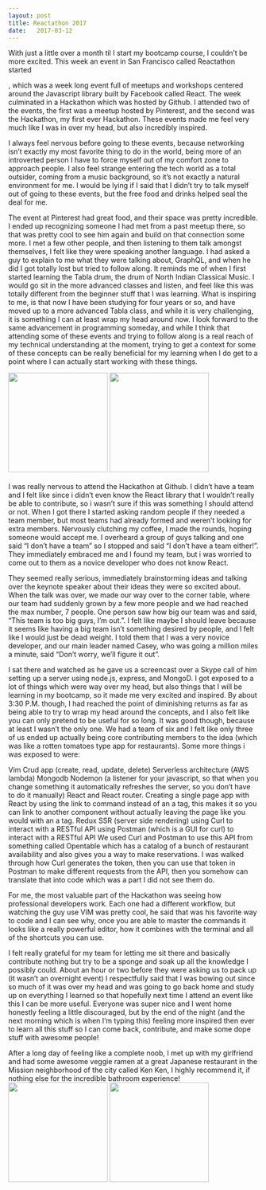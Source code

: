 ```yaml
---
layout: post
title: Reactathon 2017
date:   2017-03-12
---
```

With just a little over a month til I start my bootcamp course, I couldn’t be more excited. This week an event in San Francisco called Reactathon started

<!--excerpt-->

, which was a week long event full of meetups and workshops centered around the Javascript library built by Facebook called React. The week culminated in a Hackathon which was hosted by Github. I attended two of the events, the first was a meetup hosted by Pinterest, and the second was the Hackathon, my first ever Hackathon. These events made me feel very much like I was in over my head, but also incredibly inspired.

I always feel nervous before going to these events, because networking isn’t exactly my most favorite thing to do in the world, being more of an introverted person I have to force myself out of my comfort zone to approach people. I also feel strange entering the tech world as a total outsider, coming from a music background, so it’s not exactly a natural environment for me. I would be lying if I said that I didn’t try to talk myself out of going to these events, but the free food and drinks helped seal the deal for me.

The event at Pinterest had great food, and their space was pretty incredible. I ended up recognizing someone I had met from a past meetup there, so that was pretty cool to see him again and build on that connection some more. I met a few other people, and then listening to them talk amongst themselves, I felt like they were speaking another language. I had asked a guy to explain to me what they were talking about, GraphQL, and when he did I got totally lost but tried to follow along. It reminds me of when I first started learning the Tabla drum, the drum of North Indian Classical Music. I would go sit in the more advanced classes and listen, and feel like this was totally different from the beginner stuff that I was learning. What is inspiring to me, is that now I have been studying for four years or so, and have moved up to a more advanced Tabla class, and while it is very challenging, it is something I can at least wrap my head around now. I look forward to the same advancement in programming someday, and while I think that attending some of these events and trying to follow along is a real reach of my technical understanding at the moment, trying to get a context for some of these concepts can be really beneficial for my learning when I do get to a point where I can actually start working with these things.

<div>
<img src="https://a248.e.akamai.net/secure.meetupstatic.com/photos/event/8/0/d/7/highres_458972983.jpeg" width="200px" height="200px">
<img src="https://a248.e.akamai.net/secure.meetupstatic.com/photos/event/e/6/8/c/highres_458939020.jpeg" width="200px" height="200px">
<div>
<br>
I was really nervous to attend the Hackathon at Github. I didn’t have a team and I felt like since i didn’t even know the React library that I wouldn’t really be able to contribute, so i wasn’t sure if this was something I should attend or not. When I got there I started asking random people if they needed a team member, but most teams had already formed and weren’t looking for extra members. Nervously clutching my coffee, I made the rounds, hoping someone would accept me. I overheard a group of guys talking and one said “I don’t have a team” so I stopped and said “I don’t have a team either!”. They immediately embraced me and I found my team, but i was worried to come out to them as a novice developer who does not know React.

They seemed really serious, immediately brainstorming ideas and talking over the keynote speaker about their ideas they were so excited about. When the talk was over, we made our way over to the corner table, where our team had suddenly grown by a few more people and we had reached the max number, 7 people. One person saw how big our team was and said, “This team is too big guys, I’m out.”. I felt like maybe I should leave because it seems like having a big team isn’t something desired by people, and I felt like I would just be dead weight. I told them that I was a very novice developer, and our main leader named Casey, who was going a million miles a minute, said “Don’t worry, we’ll figure it out”.

I sat there and watched as he gave us a screencast over a Skype call of him setting up a server using node.js, express, and MongoD. I got exposed to a lot of things which were way over my head, but also things that I will be learning in my bootcamp, so it made me very excited and inspired. By about 3:30 P.M. though, I had reached the point of diminishing returns as far as being able to try to wrap my head around the concepts, and I also felt like you can only pretend to be useful for so long. It was good though, because at least I wasn’t the only one. We had a team of six and I felt like only three of us ended up actually being core contributing members to the idea (which was like a rotten tomatoes type app for restaurants). Some more things i was exposed to were:

Vim
Crud app (create, read, update, delete)
Serverless architecture (AWS lambda)
Mongodb
Nodemon (a listener for your javascript, so that when you change something it automatically refreshes the server, so you don’t have to do it manually)
React and React router. Creating a single page app with React by using the link to command instead of an a tag, this makes it so you can link to another component without actually leaving the page like you would with an a tag.
Redux
SSR (server side rendering)
using Curl to interact with a RESTful API
using Postman (which is a GUI for curl) to interact with a RESTful API
We used Curl and Postman to use this API from something called Opentable which has a catalog of a bunch of restaurant availability and also gives you a way to make reservations. I was walked through how Curl generates the token, then you can use that token in Postman to make different requests from the API, then you somehow can translate that into code which was a part I did not see them do.

For me, the most valuable part of the Hackathon was seeing how professional developers work. Each one had a different workflow, but watching the guy use VIM was pretty cool, he said that was his favorite way to code and I can see why, once you are able to master the commands it looks like a really powerful editor, how it combines with the terminal and all of the shortcuts you can use.

I felt really grateful for my team for letting me sit there and basically contribute nothing but try to be a sponge and soak up all the knowledge I possibly could. About an hour or two before they were asking us to pack up (it wasn’t an overnight event) I respectfully said that I was bowing out since so much of it was over my head and was going to go back home and study up on everything I learned so that hopefully next time I attend an event like this I can be more useful. Everyone was super nice and I went home honestly feeling a little discouraged, but by the end of the night (and the next morning which is when I’m typing this) feeling more inspired then ever to learn all this stuff so I can come back, contribute, and make some dope stuff with awesome people!

After a long day of feeling like a complete noob, I met up with my girlfriend and had some awesome veggie ramen at a great Japanese restaurant in the Mission neighborhood of the city called Ken Ken, I highly recommend it, if nothing else for the incredible bathroom experience!
<img src="https://s3-media2.fl.yelpcdn.com/bphoto/StrXFSsya5lTSc-cm3LZ7g/o.jpg" width="200px" height="200px">
<img src="https://s3-media1.fl.yelpcdn.com/bphoto/6uNnnMecsK3Bv33XJMqvOw/o.jpg" width="200px" height="200px">
